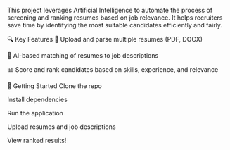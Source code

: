This project leverages Artificial Intelligence to automate the process of screening and ranking resumes based on job relevance. It helps recruiters save time by identifying the most suitable candidates efficiently and fairly.

🔍 Key Features
📄 Upload and parse multiple resumes (PDF, DOCX)

🧠 AI-based matching of resumes to job descriptions

📊 Score and rank candidates based on skills, experience, and relevance

🚀 Getting Started
Clone the repo

Install dependencies

Run the application

Upload resumes and job descriptions

View ranked results!

